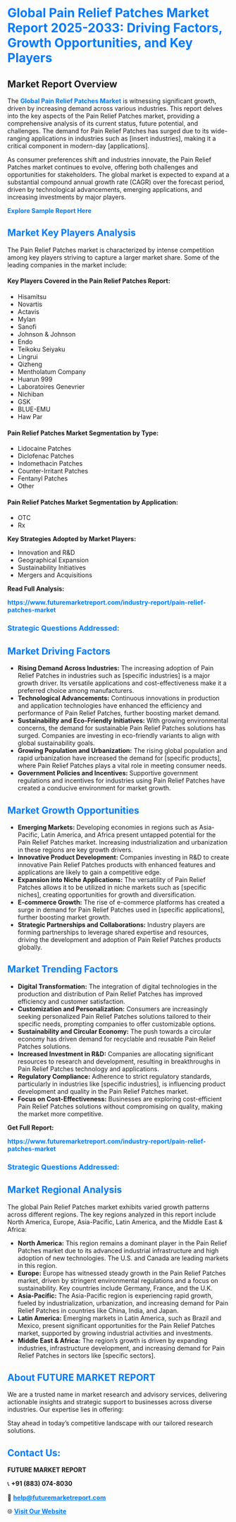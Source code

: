 <h1 style="color: #007BFF;">Global Pain Relief Patches Market Report 2025-2033: Driving Factors, Growth Opportunities, and Key Players</h1>

<section id="overview">
<h2>Market Report Overview</h2>
<p>The <a href="https://www.futuremarketreport.com/industry-report/pain-relief-patches-market" style="color: #007BFF; text-decoration: none;"><strong>Global Pain Relief Patches Market</strong></a> is witnessing significant growth, driven by increasing demand across various industries. This report delves into the key aspects of the Pain Relief Patches market, providing a comprehensive analysis of its current status, future potential, and challenges. The demand for Pain Relief Patches has surged due to its wide-ranging applications in industries such as [insert industries], making it a critical component in modern-day [applications].</p>
<p>As consumer preferences shift and industries innovate, the Pain Relief Patches market continues to evolve, offering both challenges and opportunities for stakeholders. The global market is expected to expand at a substantial compound annual growth rate (CAGR) over the forecast period, driven by technological advancements, emerging applications, and increasing investments by major players.</p>
</section>

<section id="overview">
<p><a href="https://www.futuremarketreport.com/request-sample/reportId=80523" style="color: #007BFF; text-decoration: none;"><strong>Explore Sample Report Here</strong></a></p>
</section>

<section id="key-players">
<h2 style="color: #007BFF;">Market Key Players Analysis</h2>
<p>The Pain Relief Patches market is characterized by intense competition among key players striving to capture a larger market share. Some of the leading companies in the market include:</p>
<h4>Key Players Covered in the Pain Relief Patches Report:</h4>
<ul><li>Hisamitsu</li><li>Novartis</li><li>Actavis</li><li>Mylan</li><li>Sanofi</li><li>Johnson &amp; Johnson</li><li>Endo</li><li>Teikoku Seiyaku</li><li>Lingrui</li><li>Qizheng</li><li>Mentholatum Company</li><li>Huarun 999</li><li>Laboratoires Genevrier</li><li>Nichiban</li><li>GSK</li><li>BLUE-EMU</li><li>Haw Par</li></ul>
<h4>Pain Relief Patches Market Segmentation by Type:</h4>
<ul><li>Lidocaine Patches</li><li>Diclofenac Patches</li><li>Indomethacin Patches</li><li>Counter-Irritant Patches</li><li>Fentanyl Patches</li><li>Other</li></ul>

<h4>Pain Relief Patches Market Segmentation by Application:</h4>
<ul><li>OTC</li><li>Rx</li></ul>
<p><strong>Key Strategies Adopted by Market Players:</strong></p>
<ul>
<li>Innovation and R&D</li>
<li>Geographical Expansion</li>
<li>Sustainability Initiatives</li>
<li>Mergers and Acquisitions</li>
</ul>
</section>

<section>
<p><strong>Read Full Analysis: </strong></p><a href="https://www.futuremarketreport.com/industry-report/pain-relief-patches-market" style="color: #007BFF; text-decoration: none;"><strong>https://www.futuremarketreport.com/industry-report/pain-relief-patches-market</strong></a>
<h3 style="color: #007BFF;">Strategic Questions Addressed:</h3>
</section>

<section id="driving-factors">
<h2 style="color: #007BFF;">Market Driving Factors</h2>
<ul>
<li><strong>Rising Demand Across Industries:</strong> The increasing adoption of Pain Relief Patches in industries such as [specific industries] is a major growth driver. Its versatile applications and cost-effectiveness make it a preferred choice among manufacturers.</li>
<li><strong>Technological Advancements:</strong> Continuous innovations in production and application technologies have enhanced the efficiency and performance of Pain Relief Patches, further boosting market demand.</li>
<li><strong>Sustainability and Eco-Friendly Initiatives:</strong> With growing environmental concerns, the demand for sustainable Pain Relief Patches solutions has surged. Companies are investing in eco-friendly variants to align with global sustainability goals.</li>
<li><strong>Growing Population and Urbanization:</strong> The rising global population and rapid urbanization have increased the demand for [specific products], where Pain Relief Patches plays a vital role in meeting consumer needs.</li>
<li><strong>Government Policies and Incentives:</strong> Supportive government regulations and incentives for industries using Pain Relief Patches have created a conducive environment for market growth.</li>
</ul>
</section>

<section id="growth-opportunities">
<h2 style="color: #007BFF;">Market Growth Opportunities</h2>
<ul>
<li><strong>Emerging Markets:</strong> Developing economies in regions such as Asia-Pacific, Latin America, and Africa present untapped potential for the Pain Relief Patches market. Increasing industrialization and urbanization in these regions are key growth drivers.</li>
<li><strong>Innovative Product Development:</strong> Companies investing in R&D to create innovative Pain Relief Patches products with enhanced features and applications are likely to gain a competitive edge.</li>
<li><strong>Expansion into Niche Applications:</strong> The versatility of Pain Relief Patches allows it to be utilized in niche markets such as [specific niches], creating opportunities for growth and diversification.</li>
<li><strong>E-commerce Growth:</strong> The rise of e-commerce platforms has created a surge in demand for Pain Relief Patches used in [specific applications], further boosting market growth.</li>
<li><strong>Strategic Partnerships and Collaborations:</strong> Industry players are forming partnerships to leverage shared expertise and resources, driving the development and adoption of Pain Relief Patches products globally.</li>
</ul>
</section>

<section id="trending-factors">
<h2 style="color: #007BFF;">Market Trending Factors</h2>
<ul>
<li><strong>Digital Transformation:</strong> The integration of digital technologies in the production and distribution of Pain Relief Patches has improved efficiency and customer satisfaction.</li>
<li><strong>Customization and Personalization:</strong> Consumers are increasingly seeking personalized Pain Relief Patches solutions tailored to their specific needs, prompting companies to offer customizable options.</li>
<li><strong>Sustainability and Circular Economy:</strong> The push towards a circular economy has driven demand for recyclable and reusable Pain Relief Patches solutions.</li>
<li><strong>Increased Investment in R&D:</strong> Companies are allocating significant resources to research and development, resulting in breakthroughs in Pain Relief Patches technology and applications.</li>
<li><strong>Regulatory Compliance:</strong> Adherence to strict regulatory standards, particularly in industries like [specific industries], is influencing product development and quality in the Pain Relief Patches market.</li>
<li><strong>Focus on Cost-Effectiveness:</strong> Businesses are exploring cost-efficient Pain Relief Patches solutions without compromising on quality, making the market more competitive.</li>
</ul>
</section>

<section>
<p><strong>Get Full Report: </strong></p><a href="https://www.futuremarketreport.com/industry-report/pain-relief-patches-market" style="color: #007BFF; text-decoration: none;"><strong>https://www.futuremarketreport.com/industry-report/pain-relief-patches-market</strong></a>
<h3 style="color: #007BFF;">Strategic Questions Addressed:</h3>
</section>


<section id="regional-analysis">
<h2 style="color: #007BFF;">Market Regional Analysis</h2>
<p>The global Pain Relief Patches market exhibits varied growth patterns across different regions. The key regions analyzed in this report include North America, Europe, Asia-Pacific, Latin America, and the Middle East & Africa:</p>
<ul>
<li><strong>North America:</strong> This region remains a dominant player in the Pain Relief Patches market due to its advanced industrial infrastructure and high adoption of new technologies. The U.S. and Canada are leading markets in this region.</li>
<li><strong>Europe:</strong> Europe has witnessed steady growth in the Pain Relief Patches market, driven by stringent environmental regulations and a focus on sustainability. Key countries include Germany, France, and the U.K.</li>
<li><strong>Asia-Pacific:</strong> The Asia-Pacific region is experiencing rapid growth, fueled by industrialization, urbanization, and increasing demand for Pain Relief Patches in countries like China, India, and Japan.</li>
<li><strong>Latin America:</strong> Emerging markets in Latin America, such as Brazil and Mexico, present significant opportunities for the Pain Relief Patches market, supported by growing industrial activities and investments.</li>
<li><strong>Middle East & Africa:</strong> The region’s growth is driven by expanding industries, infrastructure development, and increasing demand for Pain Relief Patches in sectors like [specific sectors].</li>
</ul>
</section>

<footer>
<h2 style="color: #007BFF;">About FUTURE MARKET REPORT</h2>
<p>We are a trusted name in market research and advisory services, delivering actionable insights and strategic support to businesses across diverse industries. Our expertise lies in offering:</p>

<p>Stay ahead in today’s competitive landscape with our tailored research solutions.</p>

<h2 style="color: #007BFF;">Contact Us:</h2>
<p><strong>FUTURE MARKET REPORT</strong></p>
<p>📞 <strong>+91 (883) 074-8030</strong></p>
<p>📧 <strong><a href="mailto:help@futuremarketreport.com" style="color: #007BFF;">help@futuremarketreport.com</a></strong></p>
<p>🌐 <strong><a href="https://www.futuremarketreport.com/" style="color: #007BFF;">Visit Our Website</a></strong></p>
</footer>